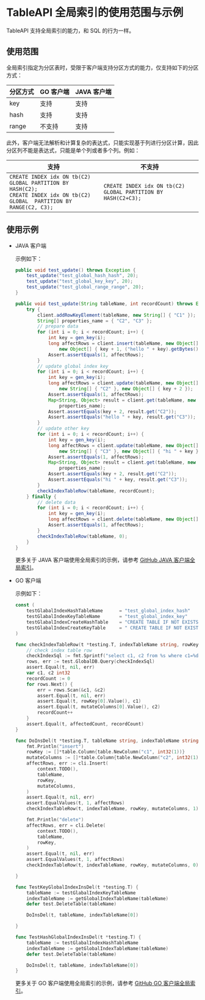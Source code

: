 # TableAPI 全局索引的使用范围与示例

TableAPI 支持全局索引的能力，和 SQL 的行为一样。

## 使用范围

全局索引指定为分区表时，受限于客户端支持分区方式的能力，仅支持如下的分区方式：

| 分区方式 | GO 客户端 | JAVA 客户端 |
| --------| --------- | ------------|
|   key   |    支持    |     支持    |
|   hash  |    支持    |     支持    |
|   range |    不支持  |     支持    |

此外，客户端无法解析和计算复杂的表达式，只能实现基于列进行分区计算，因此分区列不能是表达式，只能是单个列或者多个列。例如：

| 支持 | 不支持 |
| --------| --------- |
|   `CREATE INDEX idx ON tb(C2) GLOBAL PARTITION BY HASH(C2);` <br>  `CREATE INDEX idx ON tb(C2) GLOBAL  PARTITION BY RANGE(C2, C3);`  |    `CREATE INDEX idx ON tb(C2) GLOBAL PARTITION BY HASH(C2+C3); `   |

## 使用示例

* JAVA 客户端

    示例如下：

    ```java
    public void test_update() throws Exception {
        test_update("test_global_hash_hash", 20);
        test_update("test_global_key_key", 20);
        test_update("test_global_range_range", 20);
    }

    public void test_update(String tableName, int recordCount) throws Exception {
        try {
            client.addRowKeyElement(tableName, new String[] { "C1" });
            String[] properties_name = { "C2", "C3" };
            // prepare data
            for (int i = 0; i < recordCount; i++) {
                int key = gen_key(i);
                long affectRows = client.insert(tableName, new Object[] { key }, properties_name,
                    new Object[] { key + 1, ("hello " + key).getBytes() });
                Assert.assertEquals(1, affectRows);
            }
            // update global index key
            for (int i = 0; i < recordCount; i++) {
                int key = gen_key(i);
                long affectRows = client.update(tableName, new Object[] { key },
                    new String[] { "C2" }, new Object[] { key + 2 });
                Assert.assertEquals(1, affectRows);
                Map<String, Object> result = client.get(tableName, new Object[] { key },
                    properties_name);
                Assert.assertEquals(key + 2, result.get("C2"));
                Assert.assertEquals("hello " + key, result.get("C3"));
            }
            // update other key
            for (int i = 0; i < recordCount; i++) {
                int key = gen_key(i);
                long affectRows = client.update(tableName, new Object[] { key },
                    new String[] { "C3" }, new Object[] { "hi " + key });
                Assert.assertEquals(1, affectRows);
                Map<String, Object> result = client.get(tableName, new Object[] { key },
                    properties_name);
                Assert.assertEquals(key + 2, result.get("C2"));
                Assert.assertEquals("hi " + key, result.get("C3"));
            }
            checkIndexTableRow(tableName, recordCount);
        } finally {
            // delete data
            for (int i = 0; i < recordCount; i++) {
                int key = gen_key(i);
                long affectRows = client.delete(tableName, new Object[] { key });
                Assert.assertEquals(1, affectRows);
            }
            checkIndexTableRow(tableName, 0);
        }
    }
    ```

    更多关于 JAVA 客户端使用全局索引的示例，请参考 [GitHub JAVA 客户端全局索引](https://github.com/oceanbase/obkv-table-client-java/blob/master/src/test/java/com/alipay/oceanbase/rpc/ObTableGlobalIndexTest.java)。

* GO 客户端

    示例如下：

    ```GO
    const (
        testGlabalIndexHashTableName      = "test_global_index_hash"
        testGlabalIndexKeyTableName       = "test_global_index_key"
        testGlabalIndexCreateHashTable    = "CREATE TABLE IF NOT EXISTS `test_global_index_hash` (  `c1` int(11) NOT NULL,  `c2` int(11) DEFAULT NULL,  `c3` int(11) DEFAULT NULL,  PRIMARY KEY (`c1`),  KEY `idx` (`c2`) GLOBAL partition by hash(`c2`)(partition `p0`,partition `p1`,partition `p2`,partition `p3`,partition `p4`)) partition by hash(`c1`)(partition `p0`,partition `p1`,partition `p2`,partition `p3`,partition `p4`)"
        testGlabalIndexCreateKeyTable     = " CREATE TABLE IF NOT EXISTS `test_global_index_key` (`c1` int(11) NOT NULL,`c2` int(11) DEFAULT NULL,  `c3` int(11) DEFAULT NULL,  PRIMARY KEY (`c1`),  KEY `idx` (`c2`)  GLOBAL partition by key(`c2`)(partition `p0`,partition `p1`,partition `p2`,partition `p3`,partition `p4`))  partition by key(`c1`)(partition `p0`,partition `p1`,partition `p2`,partition `p3`,partition `p4`)"
    )

    func checkIndexTableRow(t *testing.T, indexTableName string, rowKey []*table.Column, mutateColumns []*table.Column, affectedCount int) {
        // check index table row
        checkIndexSql := fmt.Sprintf("select c1, c2 from %s where c1=%d", indexTableName, rowKey[0].Value())
        rows, err := test.GlobalDB.Query(checkIndexSql)
        assert.Equal(t, nil, err)
        var c1, c2 int32
        recordCount := 0
        for rows.Next() {
            err = rows.Scan(&c1, &c2)
            assert.Equal(t, nil, err)
            assert.Equal(t, rowKey[0].Value(), c1)
            assert.Equal(t, mutateColumns[0].Value(), c2)
            recordCount++
        }
        assert.Equal(t, affectedCount, recordCount)
    }

    func DoInsDel(t *testing.T, tableName string, indexTableName string) {
        fmt.Println("insert")
        rowKey := []*table.Column{table.NewColumn("c1", int32(1))}
        mutateColumns := []*table.Column{table.NewColumn("c2", int32(1)), table.NewColumn("c3", int32(3))}
        affectRows, err := cli.Insert(
            context.TODO(),
            tableName,
            rowKey,
            mutateColumns,
        )
        assert.Equal(t, nil, err)
        assert.EqualValues(t, 1, affectRows)
        checkIndexTableRow(t, indexTableName, rowKey, mutateColumns, 1)

        fmt.Println("delete")
        affectRows, err = cli.Delete(
            context.TODO(),
            tableName,
            rowKey,
        )
        assert.Equal(t, nil, err)
        assert.EqualValues(t, 1, affectRows)
        checkIndexTableRow(t, indexTableName, rowKey, mutateColumns, 0)

    }

    func TestKeyGlobalIndexInsDel(t *testing.T) {
        tableName := testGlabalIndexKeyTableName
        indexTableName := getGlobalIndexTableName(tableName)
        defer test.DeleteTable(tableName)

        DoInsDel(t, tableName, indexTableName[0])

    }

    func TestHashGlobalIndexInsDel(t *testing.T) {
        tableName := testGlabalIndexHashTableName
        indexTableName := getGlobalIndexTableName(tableName)
        defer test.DeleteTable(tableName)

        DoInsDel(t, tableName, indexTableName[0])
    }
    ```

    更多关于 GO 客户端使用全局索引的示例，请参考 [GitHub GO 客户端全局索引](https://github.com/oceanbase/obkv-table-client-go/blob/main/test/global_index/global_index_test.go)。
